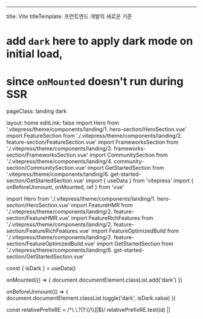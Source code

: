 ---
title: Vite
titleTemplate: 프런트엔드 개발의 새로운 기준
# add `dark` here to apply dark mode on initial load,
# since `onMounted` doesn't run during SSR
pageClass: landing dark

layout: home
editLink: false
import Hero from '.vitepress/theme/components/landing/1. hero-section/HeroSection.vue'
import FeatureSection from './.vitepress/theme/components/landing/2. feature-section/FeatureSection.vue'
import FrameworksSection from './.vitepress/theme/components/landing/3. frameworks-section/FrameworksSection.vue'
import CommunitySection from './.vitepress/theme/components/landing/4. community-section/CommunitySection.vue'
import GetStartedSection from '.vitepress/theme/components/landing/6. get-started-section/GetStartedSection.vue'
import { useData } from 'vitepress'
import { onBeforeUnmount, onMounted, ref } from 'vue'

import Hero from './.vitepress/theme/components/landing/1. hero-section/HeroSection.vue'
import FeatureHMR from './.vitepress/theme/components/landing/2. feature-section/FeatureHMR.vue'
import FeatureRichFeatures from './.vitepress/theme/components/landing/2. feature-section/FeatureRichFeatures.vue'
import FeatureOptimizedBuild from './.vitepress/theme/components/landing/2. feature-section/FeatureOptimizedBuild.vue'
</script>
import GetStartedSection from './.vitepress/theme/components/landing/6. get-started-section/GetStartedSection.vue'
<div class="VPHome">
  <Hero/>
  <FeatureSection title="개발자 경험 혁신" description="웹 개발의 단순함을 Vite로 되찾으세요" type="blue">
    <FeatureInstantServerStart />
    <FeatureHMR />
    <FeatureRichFeatures />
    <FeatureOptimizedBuild />
  </FeatureSection>

const { isDark } = useData()

onMounted(() => {
  document.documentElement.classList.add('dark')
})

onBeforeUnmount(() => {
  document.documentElement.classList.toggle('dark', isDark.value)
})
  <FeatureSection title="견고한 기반, 강력한 빌드" type="pink" class="feature-section--flip">
    <FeatureFlexiblePlugins />
    <FeatureTypedAPI />
    <FeatureSSRSupport />
    <FeatureCI />
  </FeatureSection>
  <FrameworksSection />
  <CommunitySection />
  <SponsorSection />
  <GetStartedSection />
</div>
const relativePrefixRE = /^\.\.?(?:[/\\]|$)/
          relativePrefixRE.test(id) ||